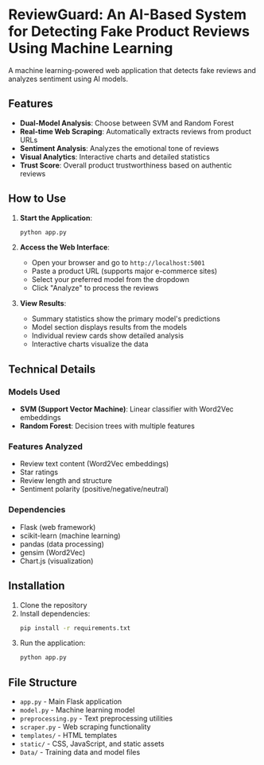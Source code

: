 # ReviewGuard: An AI-Based System for Detecting Fake Product Reviews Using Machine Learning

A machine learning-powered web application that detects fake reviews and analyzes sentiment using AI models.

## Features

- **Dual-Model Analysis**: Choose between SVM and Random Forest
- **Real-time Web Scraping**: Automatically extracts reviews from product URLs
- **Sentiment Analysis**: Analyzes the emotional tone of reviews
- **Visual Analytics**: Interactive charts and detailed statistics
- **Trust Score**: Overall product trustworthiness based on authentic reviews

## How to Use

1. **Start the Application**:
   ```bash
   python app.py
   ```

2. **Access the Web Interface**:
   - Open your browser and go to `http://localhost:5001`
   - Paste a product URL (supports major e-commerce sites)
   - Select your preferred model from the dropdown
   - Click "Analyze" to process the reviews

3. **View Results**:
   - Summary statistics show the primary model's predictions
   - Model section displays results from the models
   - Individual review cards show detailed analysis
   - Interactive charts visualize the data

## Technical Details

### Models Used
- **SVM (Support Vector Machine)**: Linear classifier with Word2Vec embeddings
- **Random Forest**: Decision trees with multiple features

### Features Analyzed
- Review text content (Word2Vec embeddings)
- Star ratings
- Review length and structure
- Sentiment polarity (positive/negative/neutral)

### Dependencies
- Flask (web framework)
- scikit-learn (machine learning)
- pandas (data processing)
- gensim (Word2Vec)
- Chart.js (visualization)

## Installation

1. Clone the repository
2. Install dependencies:
   ```bash
   pip install -r requirements.txt
   ```
3. Run the application:
   ```bash
   python app.py
   ```

## File Structure

- `app.py` - Main Flask application
- `model.py` - Machine learning model
- `preprocessing.py` - Text preprocessing utilities
- `scraper.py` - Web scraping functionality
- `templates/` - HTML templates
- `static/` - CSS, JavaScript, and static assets
- `Data/` - Training data and model files
